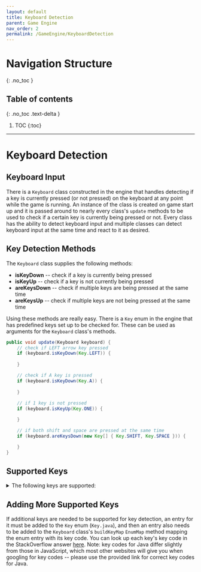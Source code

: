 ```yaml
---
layout: default
title: Keyboard Detection
parent: Game Engine
nav_order: 2
permalink: /GameEngine/KeyboardDetection
---
```


# Navigation Structure
{: .no_toc }

## Table of contents
{: .no_toc .text-delta }

1. TOC
{:toc}

---

# Keyboard Detection

## Keyboard Input

There is a `Keyboard` class constructed in the engine that handles detecting if a key is currently pressed (or not pressed)
on the keyboard at any point while the game is running. An instance of the class is created on game start up and it is passed around
to nearly every class's `update` methods to be used to check if a certain key is currently being pressed or not. Every class has the ability
to detect keyboard input and multiple classes can detect keyboard input at the same time and react to it as desired.

## Key Detection Methods
The `Keyboard` class supplies the following methods:
- **isKeyDown** -- check if a key is currently being pressed
- **isKeyUp** -- check if a key is not currently being pressed
- **areKeysDown** -- check if multiple keys are being pressed at the same time
- **areKeysUp** -- check if multiple keys are not being pressed at the same time

Using these methods are really easy. There is a `Key` enum in the engine that has predefined keys set up to be checked for.
These can be used as arguments for the `Keyboard` class's methods.

```java
public void update(Keyboard keyboard) {
    // check if LEFT arrow key pressed
    if (keyboard.isKeyDown(Key.LEFT)) {
        
    }

    // check if A key is pressed
    if (keyboard.isKeyDown(Key.A)) {
        
    }
    
    // if 1 key is not pressed
    if (keyboard.isKeyUp(Key.ONE)) {

    }

    // if both shift and space are pressed at the same time
    if (keyboard.areKeysDown(new Key[] { Key.SHIFT, Key.SPACE })) {

    }      
}
```

## Supported Keys

<details>
  <summary>The following keys are supported:</summary>
  <ul>
    <li>UP</li>
    <li>DOWN</li>
    <li>RIGHT</li>
    <li>LEFT</li>
    <li>ENTER</li>
    <li>SHIFT</li>
    <li>A</li>
    <li>B</li>
    <li>C</li>
    <li>D</li>
    <li>E</li>
    <li>F</li>
    <li>G</li>
    <li>H</li>
    <li>I</li>
    <li>J</li>
    <li>K</li>
    <li>L</li>
    <li>M</li>
    <li>N</li>
    <li>O</li>
    <li>P</li>
    <li>Q</li>
    <li>R</li>
    <li>S</li>
    <li>T</li>
    <li>U</li>
    <li>V</li>
    <li>W</li>
    <li>X</li>
    <li>Y</li>
    <li>Z</li>
    <li>ONE</li>
    <li>TWO</li>
    <li>THREE</li>
    <li>FOUR</li>
    <li>FIVE</li>
    <li>SIX</li>
    <li>SEVEN</li>
    <li>EIGHT</li>
    <li>NINE</li>
    <li>ZERO</li>
    <li>SPACE</li>
    <li>ESC</li>
  </ul>
</details>

## Adding More Supported Keys
If additional keys are needed to be supported for key detection, an entry for it must be added to the `Key` enum (`Key.java`),
and then an entry also needs to be added to the `Keyboard` class's `buildKeyMap` `EnumMap` method mapping the enum entry with its
key code. You can look up each key's key code in the StackOverflow answer [here](https://stackoverflow.com/a/31637206). Note:
key codes for Java differ slightly from those in JavaScript, which most other websites will give you when googling for key codes -- please
use the provided link for correct key codes for Java.